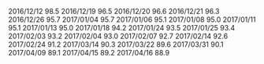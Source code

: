 2016/12/12 98.5
2016/12/19 96.5
2016/12/20 96.6
2016/12/21 96.3
2016/12/26 95.7
2017/01/04 95.7
2017/01/06 95.1
2017/01/08 95.0
2017/01/11 95.1
2017/01/13 95.0
2017/01/18 94.2
2017/01/24 93.5
2017/01/25 93.4
2017/02/03 93.2
2017/02/04 93.0
2017/02/07 92.7
2017/02/14 92.6
2017/02/24 91.2
2017/03/14 90.3
2017/03/22 89.6
2017/03/31 90.1
2017/04/09 89.1
2017/04/15 89.2
2017/04/16 88.9